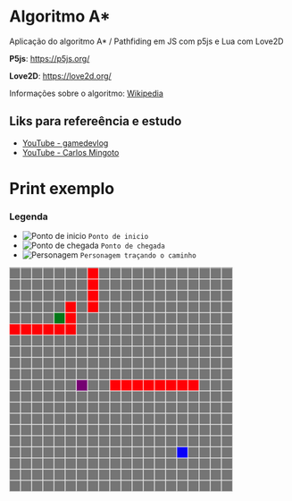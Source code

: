 # Algoritmo A*
Aplicação do algoritmo A* / Pathfiding em JS com p5js e Lua com Love2D

**P5js**: https://p5js.org/

**Love2D**: https://love2d.org/


Informações sobre o algoritmo: [Wikipedia](https://pt.wikipedia.org/wiki/Algoritmo_A*)


## Liks para refereência e estudo

- [YouTube - gamedevlog](https://www.youtube.com/watch?v=s29WpBi2exw)
- [YouTube - Carlos Mingoto](https://www.youtube.com/watch?v=o5_mqZKhTvw)

# Print exemplo

### Legenda
- ![Ponto de inicio](https://placehold.it/15/008000/000000?text=+) `Ponto de inicio`
- ![Ponto de chegada](https://placehold.it/15/002dff/000000?text=+) `Ponto de chegada`
- ![Personagem](https://placehold.it/15/801480/000000?text=+) `Personagem traçando o caminho`

![A-Star](https://github.com/henriquecode/algoritmo-a-star/blob/master/a-star.png)
